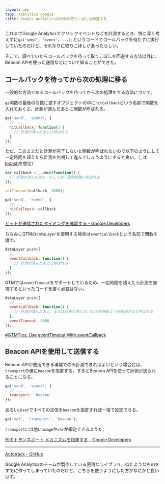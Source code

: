 ```yaml
---
layout: amp
tags: analytics google
title: Google Analyticsの計測の取りこぼしを回避する
---
```

これまでGoogle Analyticsでクリックイベントなどを計測するとき、特に深く考えずに`ga('send', 'event', ...);`というコードでコールバックを待たずに実行していたのだけど、それなりに取りこぼしがあったらしい。

そこで、調べていたらコールバックを待って取りこぼしを回避する方法以外に、Beacon APIを使った送信などについて知ることができた。

## コールバックを待ってから次の処理に移る

一般的な方法であるコールバックを待ってから次の処理をする方法について。

`ga`関数の最後の引数に渡すオブジェクトの中に`hitCallback`という名前で関数を入れておくと、計測が済んだあとに関数が呼ばれる。

```js
ga('send', 'event', {
  // ...
  hitCallback: function() {
    // 計測が済んだあとに呼ばれる
  }
});
```

ただ、このままだと計測が完了しないと関数が呼ばれないので以下のようにして一定時間を超えたら計測を無視して進んでしまうようにすると良い。（`_`は[lodash](https://lodash.com/)を想定）

```js
var callback = _.once(function() {
  // 計測が済んだあと、もしくは一定時間後に呼ばれる
});

setTimeout(callback, 3000);

ga('send', 'event', {
  // ...
  hitCallback: callback
});
```

[ヒットが送信されたタイミングを確認する - Google Developers](https://developers.google.com/analytics/devguides/collection/analyticsjs/sending-hits#knowing_when_the_hit_has_been_sent)

ちなみにGTMの`dataLayer`を使用する場合は`eventCallback`という名前で関数を渡す。

```js
dataLayer.push({
  // ...
  eventCallback: function() {
    // 計測が済んだあとに呼ばれる
  }
});
```

GTMでは`eventTimeout`をサポートしているため、一定時間を超えたら計測を無視するといったコードを書く必要はない。

```js
dataLayer.push({
  // ...
  eventCallback: function() {
    // 計測が済んだあと、または計測が済んでいないが3000ミリ秒経過すると呼ばれる
  },
  eventTimeout: 3000
});
```

[#GTMTips: Use eventTimeout With eventCallback](https://www.simoahava.com/gtm-tips/use-eventtimeout-eventcallback/)

## Beacon APIを使用して送信する

Beacon APIが使用できる環境でのみ計測できればよいという場合には、`transport`の値に`beacon`を指定する。するとBeacon APIを使って計測が送られることになる。

```js
ga('send', 'event', {
  // ...
  transport: 'beacon'
});
```

あるいは`set`ですべての送信を`beacon`を指定すれば一括で設定できる。

```js
ga('set', 'transport', 'beacon');
```

`transport`には他に`image`や`xhr`が指定できるようだ。

[別のトランスポート メカニズムを指定する - Google Developers](https://developers.google.com/analytics/devguides/collection/analyticsjs/sending-hits#specifying_different_transport_mechanisms)

---

[Autotrack - GitHub](https://github.com/googleanalytics/autotrack)

Google Analyticsのチームが製作している便利なライブラリ。似たようなものをすでに作ってしまっていたのだけど、こちらを使うようにした方がなにかと良いはず。
